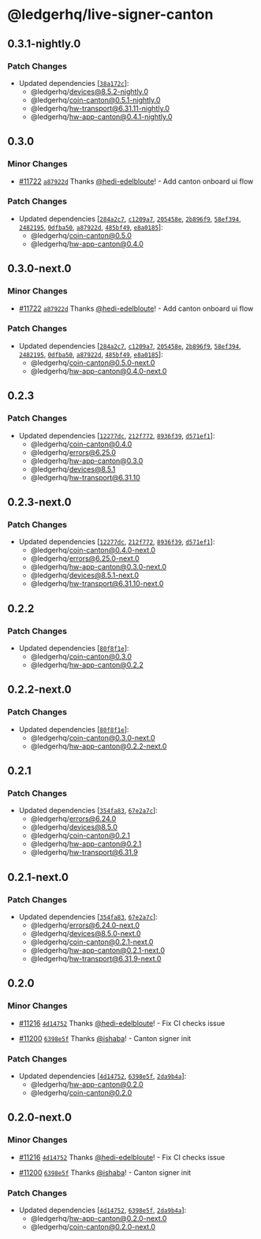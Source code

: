 # @ledgerhq/live-signer-canton

## 0.3.1-nightly.0

### Patch Changes

- Updated dependencies [[`38a172c`](https://github.com/LedgerHQ/ledger-live/commit/38a172c23035040d077433c7f4fce60f72962ae0)]:
  - @ledgerhq/devices@8.5.2-nightly.0
  - @ledgerhq/coin-canton@0.5.1-nightly.0
  - @ledgerhq/hw-transport@6.31.11-nightly.0
  - @ledgerhq/hw-app-canton@0.4.1-nightly.0

## 0.3.0

### Minor Changes

- [#11722](https://github.com/LedgerHQ/ledger-live/pull/11722) [`a87922d`](https://github.com/LedgerHQ/ledger-live/commit/a87922dc99e4f2e4b40a46fd52ad08a71012fe94) Thanks [@hedi-edelbloute](https://github.com/hedi-edelbloute)! - Add canton onboard ui flow

### Patch Changes

- Updated dependencies [[`284a2c7`](https://github.com/LedgerHQ/ledger-live/commit/284a2c7f571c8d8e622ba60bef24d186ce42605d), [`c1209a7`](https://github.com/LedgerHQ/ledger-live/commit/c1209a70f6362fe8a52139ad5ad0b4705aac00fb), [`205458e`](https://github.com/LedgerHQ/ledger-live/commit/205458e2d3ca5ec1d7a50d30b63050a692a5e045), [`2b896f9`](https://github.com/LedgerHQ/ledger-live/commit/2b896f94d6fc53ef965ed567489ad96d913466d4), [`58ef394`](https://github.com/LedgerHQ/ledger-live/commit/58ef39468870e56745a3a4bc95a1292a1e1f64ca), [`2482195`](https://github.com/LedgerHQ/ledger-live/commit/24821957c838a304be60ff6e16798ef3cac987cd), [`0dfba50`](https://github.com/LedgerHQ/ledger-live/commit/0dfba503a0e3c4d8ae8e32489499e3174b1741b8), [`a87922d`](https://github.com/LedgerHQ/ledger-live/commit/a87922dc99e4f2e4b40a46fd52ad08a71012fe94), [`485bf49`](https://github.com/LedgerHQ/ledger-live/commit/485bf494470d96313fd89c92b8e9a74270acd419), [`e8a0185`](https://github.com/LedgerHQ/ledger-live/commit/e8a01854e07d313659f9740843731e97601cf41d)]:
  - @ledgerhq/coin-canton@0.5.0
  - @ledgerhq/hw-app-canton@0.4.0

## 0.3.0-next.0

### Minor Changes

- [#11722](https://github.com/LedgerHQ/ledger-live/pull/11722) [`a87922d`](https://github.com/LedgerHQ/ledger-live/commit/a87922dc99e4f2e4b40a46fd52ad08a71012fe94) Thanks [@hedi-edelbloute](https://github.com/hedi-edelbloute)! - Add canton onboard ui flow

### Patch Changes

- Updated dependencies [[`284a2c7`](https://github.com/LedgerHQ/ledger-live/commit/284a2c7f571c8d8e622ba60bef24d186ce42605d), [`c1209a7`](https://github.com/LedgerHQ/ledger-live/commit/c1209a70f6362fe8a52139ad5ad0b4705aac00fb), [`205458e`](https://github.com/LedgerHQ/ledger-live/commit/205458e2d3ca5ec1d7a50d30b63050a692a5e045), [`2b896f9`](https://github.com/LedgerHQ/ledger-live/commit/2b896f94d6fc53ef965ed567489ad96d913466d4), [`58ef394`](https://github.com/LedgerHQ/ledger-live/commit/58ef39468870e56745a3a4bc95a1292a1e1f64ca), [`2482195`](https://github.com/LedgerHQ/ledger-live/commit/24821957c838a304be60ff6e16798ef3cac987cd), [`0dfba50`](https://github.com/LedgerHQ/ledger-live/commit/0dfba503a0e3c4d8ae8e32489499e3174b1741b8), [`a87922d`](https://github.com/LedgerHQ/ledger-live/commit/a87922dc99e4f2e4b40a46fd52ad08a71012fe94), [`485bf49`](https://github.com/LedgerHQ/ledger-live/commit/485bf494470d96313fd89c92b8e9a74270acd419), [`e8a0185`](https://github.com/LedgerHQ/ledger-live/commit/e8a01854e07d313659f9740843731e97601cf41d)]:
  - @ledgerhq/coin-canton@0.5.0-next.0
  - @ledgerhq/hw-app-canton@0.4.0-next.0

## 0.2.3

### Patch Changes

- Updated dependencies [[`12277dc`](https://github.com/LedgerHQ/ledger-live/commit/12277dcb478f24152060e3e11e2eb37d650b5b60), [`212f772`](https://github.com/LedgerHQ/ledger-live/commit/212f772b17dc3db97009ebe62912f8f183c1ef2e), [`8936f39`](https://github.com/LedgerHQ/ledger-live/commit/8936f390edbe9cbc36ac6590b01562daf5c580e1), [`d571ef1`](https://github.com/LedgerHQ/ledger-live/commit/d571ef1104092e41de4dfb6dd9b26d27348b82cf)]:
  - @ledgerhq/coin-canton@0.4.0
  - @ledgerhq/errors@6.25.0
  - @ledgerhq/hw-app-canton@0.3.0
  - @ledgerhq/devices@8.5.1
  - @ledgerhq/hw-transport@6.31.10

## 0.2.3-next.0

### Patch Changes

- Updated dependencies [[`12277dc`](https://github.com/LedgerHQ/ledger-live/commit/12277dcb478f24152060e3e11e2eb37d650b5b60), [`212f772`](https://github.com/LedgerHQ/ledger-live/commit/212f772b17dc3db97009ebe62912f8f183c1ef2e), [`8936f39`](https://github.com/LedgerHQ/ledger-live/commit/8936f390edbe9cbc36ac6590b01562daf5c580e1), [`d571ef1`](https://github.com/LedgerHQ/ledger-live/commit/d571ef1104092e41de4dfb6dd9b26d27348b82cf)]:
  - @ledgerhq/coin-canton@0.4.0-next.0
  - @ledgerhq/errors@6.25.0-next.0
  - @ledgerhq/hw-app-canton@0.3.0-next.0
  - @ledgerhq/devices@8.5.1-next.0
  - @ledgerhq/hw-transport@6.31.10-next.0

## 0.2.2

### Patch Changes

- Updated dependencies [[`80f8f1e`](https://github.com/LedgerHQ/ledger-live/commit/80f8f1eaef8a7bc84ba5441790296dec6cbfa199)]:
  - @ledgerhq/coin-canton@0.3.0
  - @ledgerhq/hw-app-canton@0.2.2

## 0.2.2-next.0

### Patch Changes

- Updated dependencies [[`80f8f1e`](https://github.com/LedgerHQ/ledger-live/commit/80f8f1eaef8a7bc84ba5441790296dec6cbfa199)]:
  - @ledgerhq/coin-canton@0.3.0-next.0
  - @ledgerhq/hw-app-canton@0.2.2-next.0

## 0.2.1

### Patch Changes

- Updated dependencies [[`354fa83`](https://github.com/LedgerHQ/ledger-live/commit/354fa83c8107cf8e6b56a8b306569ee65980e10c), [`67e2a7c`](https://github.com/LedgerHQ/ledger-live/commit/67e2a7c5a74d000f22684254778dfec5b8b5163d)]:
  - @ledgerhq/errors@6.24.0
  - @ledgerhq/devices@8.5.0
  - @ledgerhq/coin-canton@0.2.1
  - @ledgerhq/hw-app-canton@0.2.1
  - @ledgerhq/hw-transport@6.31.9

## 0.2.1-next.0

### Patch Changes

- Updated dependencies [[`354fa83`](https://github.com/LedgerHQ/ledger-live/commit/354fa83c8107cf8e6b56a8b306569ee65980e10c), [`67e2a7c`](https://github.com/LedgerHQ/ledger-live/commit/67e2a7c5a74d000f22684254778dfec5b8b5163d)]:
  - @ledgerhq/errors@6.24.0-next.0
  - @ledgerhq/devices@8.5.0-next.0
  - @ledgerhq/coin-canton@0.2.1-next.0
  - @ledgerhq/hw-app-canton@0.2.1-next.0
  - @ledgerhq/hw-transport@6.31.9-next.0

## 0.2.0

### Minor Changes

- [#11216](https://github.com/LedgerHQ/ledger-live/pull/11216) [`4d14752`](https://github.com/LedgerHQ/ledger-live/commit/4d14752360435f27f07768302a715cd2f39f59ac) Thanks [@hedi-edelbloute](https://github.com/hedi-edelbloute)! - Fix CI checks issue

- [#11200](https://github.com/LedgerHQ/ledger-live/pull/11200) [`6398e5f`](https://github.com/LedgerHQ/ledger-live/commit/6398e5f90bd6ca5c1c4d850da731d4e7f020ea3a) Thanks [@ishaba](https://github.com/ishaba)! - Canton signer init

### Patch Changes

- Updated dependencies [[`4d14752`](https://github.com/LedgerHQ/ledger-live/commit/4d14752360435f27f07768302a715cd2f39f59ac), [`6398e5f`](https://github.com/LedgerHQ/ledger-live/commit/6398e5f90bd6ca5c1c4d850da731d4e7f020ea3a), [`2da9b4a`](https://github.com/LedgerHQ/ledger-live/commit/2da9b4a5dd9fec3fea188fc9fa107b2c3479d1be)]:
  - @ledgerhq/hw-app-canton@0.2.0
  - @ledgerhq/coin-canton@0.2.0

## 0.2.0-next.0

### Minor Changes

- [#11216](https://github.com/LedgerHQ/ledger-live/pull/11216) [`4d14752`](https://github.com/LedgerHQ/ledger-live/commit/4d14752360435f27f07768302a715cd2f39f59ac) Thanks [@hedi-edelbloute](https://github.com/hedi-edelbloute)! - Fix CI checks issue

- [#11200](https://github.com/LedgerHQ/ledger-live/pull/11200) [`6398e5f`](https://github.com/LedgerHQ/ledger-live/commit/6398e5f90bd6ca5c1c4d850da731d4e7f020ea3a) Thanks [@ishaba](https://github.com/ishaba)! - Canton signer init

### Patch Changes

- Updated dependencies [[`4d14752`](https://github.com/LedgerHQ/ledger-live/commit/4d14752360435f27f07768302a715cd2f39f59ac), [`6398e5f`](https://github.com/LedgerHQ/ledger-live/commit/6398e5f90bd6ca5c1c4d850da731d4e7f020ea3a), [`2da9b4a`](https://github.com/LedgerHQ/ledger-live/commit/2da9b4a5dd9fec3fea188fc9fa107b2c3479d1be)]:
  - @ledgerhq/hw-app-canton@0.2.0-next.0
  - @ledgerhq/coin-canton@0.2.0-next.0
